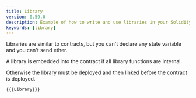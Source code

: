 ```yaml
---
title: Library
version: 0.59.0
description: Example of how to write and use libraries in your Solidity code
keywords: [library]
---
```


Libraries are similar to contracts, but you can't declare any state variable and
you can't send ether.

A library is embedded into the contract if all library functions are internal.

Otherwise the library must be deployed and then linked before the contract is deployed.

```solidity
{{{Library}}}
```

